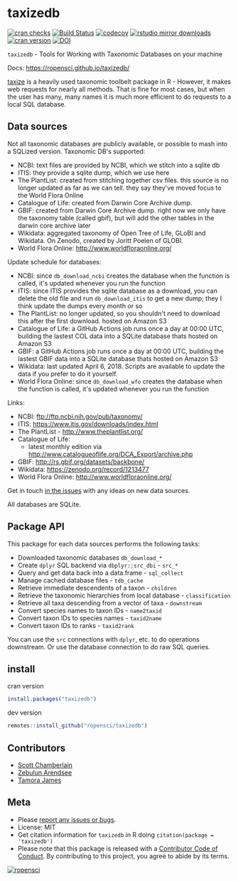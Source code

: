 taxizedb
========



[![cran checks](https://cranchecks.info/badges/worst/taxizedb)](https://cranchecks.info/pkgs/taxizedb)
[![Build Status](https://travis-ci.org/ropensci/taxizedb.svg?branch=master)](https://travis-ci.org/ropensci/taxizedb)
[![codecov](https://codecov.io/gh/ropensci/taxizedb/branch/master/graph/badge.svg)](https://codecov.io/gh/ropensci/taxizedb)
[![rstudio mirror downloads](https://cranlogs.r-pkg.org/badges/taxizedb)](https://github.com/metacran/cranlogs.app)
[![cran version](https://www.r-pkg.org/badges/version/taxizedb)](https://cran.r-project.org/package=taxizedb)
[![DOI](https://zenodo.org/badge/53961466.svg)](https://zenodo.org/badge/latestdoi/53961466)

`taxizedb` - Tools for Working with Taxonomic Databases on your machine

Docs: <https://ropensci.github.io/taxizedb/>

[taxize](https://github.com/ropensci/taxize) is a heavily used taxonomic toolbelt
package in R - However, it makes web requests for nearly all methods. That is fine
for most cases, but when the user has many, many names it is much more efficient
to do requests to a local SQL database.

## Data sources

Not all taxonomic databases are publicly available, or possible to mash into a SQLized
version. Taxonomic DB's supported:

- NCBI: text files are provided by NCBI, which we stitch into a sqlite db
- ITIS: they provide a sqlite dump, which we use here
- The PlantList: created from stitching together csv files. this
 source is no longer updated as far as we can tell. they say they've
 moved focus to the World Flora Online
- Catalogue of Life: created from Darwin Core Archive dump.
- GBIF: created from Darwin Core Archive dump. right now we only have
 the taxonomy table (called gbif), but will add the other tables in the
 darwin core archive later
- Wikidata: aggregated taxonomy of Open Tree of Life, GLoBI and Wikidata. 
 On Zenodo, created by Joritt Poelen of GLOBI.
- World Flora Online: http://www.worldfloraonline.org/

Update schedule for databases:

- NCBI: since `db_download_ncbi` creates the database when the function
is called, it's updated whenever you run the function
- ITIS: since ITIS provides the sqlite database as a download, you can
delete the old file and run `db_download_itis` to get a new dump;
they I think update the dumps every month or so
- The PlantList: no longer updated, so you shouldn't need to download
this after the first download. hosted on Amazon S3
- Catalogue of Life: a GitHub Actions job runs once a day at 00:00 UTC,
building the lastest COL data into a SQLite database thats hosted on
Amazon S3
- GBIF: a GitHub Actions job runs once a day at 00:00 UTC,
building the lastest GBIF data into a SQLite database thats hosted on
Amazon S3
- Wikidata: last updated April 6, 2018. Scripts are available to 
update the data if you prefer to do it yourself.
- World Flora Online: since `db_download_wfo` creates the database when
the function is called, it's updated whenever you run the function

 Links:

- NCBI: ftp://ftp.ncbi.nih.gov/pub/taxonomy/
- ITIS: https://www.itis.gov/downloads/index.html
- The PlantList - http://www.theplantlist.org/
- Catalogue of Life:
  - latest monthly edition via http://www.catalogueoflife.org/DCA_Export/archive.php
- GBIF: http://rs.gbif.org/datasets/backbone/
- Wikidata: https://zenodo.org/record/1213477
- World Flora Online: http://www.worldfloraonline.org/

Get in touch [in the issues](https://github.com/ropensci/taxizedb/issues) with
any ideas on new data sources.

All databases are SQLite.

## Package API

This package for each data sources performs the following tasks:

* Downloaded taxonomic databases `db_download_*`
* Create `dplyr` SQL backend via `dbplyr::src_dbi` - `src_*` 
* Query and get data back into a data.frame - `sql_collect`
* Manage cached database files - `tdb_cache`
* Retrieve immediate descendents of a taxon - `children`
* Retrieve the taxonomic hierarchies from local database - `classification`
* Retrieve all taxa descending from a vector of taxa - `downstream`
* Convert species names to taxon IDs - `name2taxid`
* Convert taxon IDs to species names - `taxid2name`
* Convert taxon IDs to ranks - `taxid2rank`

You can use the `src` connections with `dplyr`, etc. to do operations downstream. Or use the database connection to do raw SQL queries.

## install

cran version


```r
install.packages("taxizedb")
```

dev version


```r
remotes::install_github("ropensci/taxizedb")
```

## Contributors

* [Scott Chamberlain](https://github.com/sckott)
* [Zebulun Arendsee](https://github.com/arendsee)
* [Tamora James](https://github.com/tdjames1)


## Meta

* Please [report any issues or bugs](https://github.com/ropensci/taxizedb/issues).
* License: MIT
* Get citation information for `taxizedb` in R doing `citation(package = 'taxizedb')`
* Please note that this package is released with a [Contributor Code of Conduct](https://ropensci.org/code-of-conduct/). By contributing to this project, you agree to abide by its terms.

[![ropensci](https://ropensci.org/public_images/github_footer.png)](https://ropensci.org)
